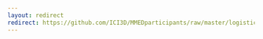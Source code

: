 ```yaml
---
layout: redirect
redirect: https://github.com/ICI3D/MMEDparticipants/raw/master/logistics/MMED2018facebook.pdf
---
```

